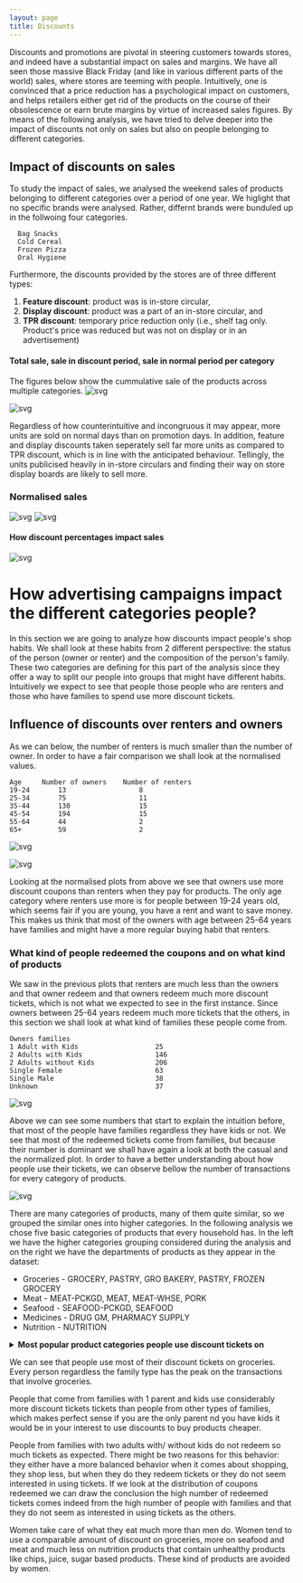 ```yaml
---
layout: page
title: Discounts
---
```



Discounts and promotions are pivotal in steering customers towards stores, and indeed have a substantial impact on sales and margins. We have all seen those massive Black Friday (and like in various different parts of the world) sales, where stores are teeming with people. Intuitively, one is convinced that a price reduction has a psychological impact on customers, and helps retailers either get rid of the products on the course of their obsolescence or earn brute margins by virtue of increased sales figures. By means of the following analysis, we have tried to delve deeper into the impact of discounts not only on sales but also on people belonging to different categories. 

## Impact of discounts on sales

To study the impact of sales, we analysed the weekend sales of products belonging to different categories over a period of one year. We higlight that no specific brands were analysed. Rather, differnt brands were bunduled up in the follwoing four categories.

      Bag Snacks 
      Cold Cereal
      Frozen Pizza
      Oral Hygiene
           
  Furthermore, the discounts provided by the stores are of three different types:   
  
1. **Feature discount**: product was is in-store circular,
2. **Display discount**: product was a part of an in-store circular, and
3. **TPR discount**: temporary price reduction only (i.e., shelf tag only. Product's price was reduced but was not on display or in an advertisement)
                      
####  Total sale, sale in discount period, sale in normal period per category

The figures below show the cummulative sale of the products across multiple categories. 
![svg](Story_reduced_files/Story_reduced_7_0.svg)

![svg](Story_reduced_files/Story_reduced_11_0.svg)
 
Regardless of how counterintuitive and incongruous it may appear, more units are sold on normal days than on promotion days. In addition, feature and display discounts taken seperately sell far more units as compared to TPR discount, which is in line with the anticipated behaviour. Tellingly, the units publicised heavily in in-store circulars and finding their way on store display boards are likely to sell more.    

### Normalised sales


![svg](Story_reduced_files/Story_reduced_16_0.svg)
![svg](Story_reduced_files/Story_reduced_21_0.svg)


#### How discount percentages impact sales


![svg](Story_reduced_files/Story_reduced_25_0.svg)

# How advertising campaigns impact the different categories people?

In this section we are going to analyze how discounts impact people's shop habits.
We shall look at these habits from 2 different perspective: the status of the person 
(owner or renter) and the composition of the person's family.
These two categories are defining for this part of the analysis since they offer a way to
split our people into groups that might have different habits. Intuitively we expect to see
that people those people who are renters and those who have families to spend use more discount
tickets.

## Influence of discounts over renters and owners

As we can below, the number of renters is much smaller than the number of owner. In order to have a fair
comparison we shall look at the normalised values.


    Age     Number of owners    Number of renters
    19-24       13                  8
    25-34       75                  11
    35-44       130                 15
    45-54       194                 15
    55-64       44                  2
    65+         59                  2


![svg](DiscountsRedeemed_files/output_47_1.svg)

![svg](DiscountsRedeemed_files/output_49_1.svg)

Looking at the normalised plots from above we see that owners use more discount coupons than renters when they pay
for products. The only age category where renters use more is for people between 19-24 years old, which seems fair
if you are young, you have a rent and want to save money.
This makes us think that most of the owners with age between 25-64 years have families and might have a more regular
buying habit that renters.

### What kind of people redeemed the coupons and on what kind of products

We saw in the previous plots that renters are much less than the owners and that owner redeem and
that owners redeem much more discount tickets, which is not what we expected to see in the first instance.
Since owners between 25-64 years redeem much more tickets that the others, in this section we shall look at what
kind of families these people come from.

    Owners families
    1 Adult with Kids                   25
    2 Adults with Kids                  146
    2 Adults without Kids               206
    Single Female                       63
    Single Male                         38
    Unknown                             37

![svg](DiscountsRedeemed_files/output_59_1.svg)

Above we can see some numbers that start to explain the intuition before, that most of the people have families
regardless they have kids or not. We see that most of the redeemed tickets come from families, but because their
number is dominant we shall have again a look at both the casual and the normalized plot.
In order to have a better understanding about how people use their tickets, we can observe bellow the number of
transactions for every category of products.

![svg](DiscountsRedeemed_files/output_63_1.svg)

There are many categories of products, many of them quite similar, so we grouped the similar ones into higher
categories. In the following analysis we chose five basic categories of products that every household has. 
In the left we have the higher categories grouping considered during the analysis and on the right we have the
departments of products as they appear in the dataset: 
* Groceries - GROCERY, PASTRY, GRO BAKERY, PASTRY, FROZEN GROCERY
* Meat - MEAT-PCKGD, MEAT, MEAT-WHSE, PORK
* Seafood - SEAFOOD-PCKGD, SEAFOOD
* Medicines - DRUG GM, PHARMACY SUPPLY
* Nutrition - NUTRITION

<details>
<summary>
    <b>Most popular product categories people use discount tickets on</b>
</summary>

<p><img src="/Ada-project/DiscountsRedeemed_files/output_64_0.svg" alt="svg" /></p>

<p><img src="/Ada-project/DiscountsRedeemed_files/output_66_0.svg" alt="svg" /></p>

<p><img src="/Ada-project/DiscountsRedeemed_files/output_68_0.svg" alt="svg" /></p>

<p><img src="/Ada-project/DiscountsRedeemed_files/output_70_0.svg" alt="svg" /></p>

<p><img src="/Ada-project/DiscountsRedeemed_files/output_72_0.svg" alt="svg" /></p>

</details>

We can see that people use most of their discount tickets on groceries. Every person regardless the family type
has the peak on the transactions that involve groceries.

People that come from families with 1 parent and kids use considerably more discount tickets tickets
than people from other types of families, which makes perfect sense if you are the only parent nd you have kids
it would be in your interest to use discounts to buy products cheaper.

People from families with two adults with/ without kids do not redeem so much tickets as expected. There might be
two reasons for this behavior: they either have a more balanced behavior when it comes about shopping, they shop
less, but when they do they redeem tickets or they do not seem interested in using tickets. If we look at the
distribution of coupons redeemed we can draw the conclusion the high number of redeemed tickets comes indeed
from the high number of people with families and that they do not seem as interested in using tickets as the others.

Women take care of what they eat much more than men do. Women tend to use a comparable amount of discount on
groceries, more on seafood and meat and much less on nutrition products that contain unhealthy products like chips,
juice, sugar based products. These kind of products are avoided by women.
